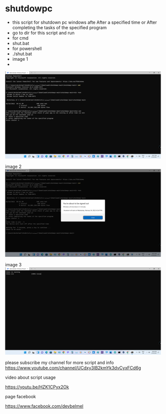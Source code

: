 # shutdowpc
+ this script for shutdown pc windows afte After a specified time or After completing the tasks of the specified program  
+ go to dir for this script and run 
+ for cmd
+ shut.bat
+ for powershell
+ ./shut.bat
+ image 1
+ 
 ![Imgur Image](https://github.com/aissaabk/shutdowpc/blob/main/screenshot/run01.png)
 
 image 2
![Imgur Image](https://github.com/aissaabk/shutdowpc/blob/main/screenshot/run02.png)

 image 3
![Imgur Image](https://github.com/aissaabk/shutdowpc/blob/main/screenshot/run03.png)

please subscribe my channel for more script and info
https://www.youtube.com/channel/UCdxy3IB2kmYk3dvCyxFCd6g

video about script usage

https://youtu.be/HZK1CPyx2Ok


page facebook

https://www.facebook.com/devbelmel

